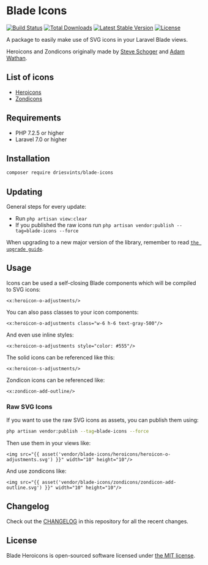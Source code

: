# Blade Icons

<a href="https://github.com/driesvints/blade-icons/actions"><img src="https://github.com/driesvints/blade-icons/workflows/tests/badge.svg" alt="Build Status"></a>
<a href="https://packagist.org/packages/driesvints/blade-icons"><img src="https://poser.pugx.org/driesvints/blade-icons/d/total.svg" alt="Total Downloads"></a>
<a href="https://packagist.org/packages/driesvints/blade-icons"><img src="https://poser.pugx.org/driesvints/blade-icons/v/stable.svg" alt="Latest Stable Version"></a>
<a href="https://packagist.org/packages/driesvints/blade-icons"><img src="https://poser.pugx.org/driesvints/blade-icons/license.svg" alt="License"></a>

A package to easily make use of SVG icons in your Laravel Blade views. 

Heroicons and Zondicons originally made by [Steve Schoger](https://twitter.com/steveschoger) and [Adam Wathan](https://twitter.com/adamwathan).

## List of icons

- [Heroicons](resources/images/heroicons)
- [Zondicons](resources/images/zondicons)

## Requirements

- PHP 7.2.5 or higher
- Laravel 7.0 or higher

## Installation

```bash
composer require driesvints/blade-icons
```

## Updating

General steps for every update:

- Run `php artisan view:clear`
- If you published the raw icons run `php artisan vendor:publish --tag=blade-icons --force`

When upgrading to a new major version of the library, remember to read [`the upgrade guide`](UPGRADE.md).

## Usage

Icons can be used a self-closing Blade components which will be compiled to SVG icons:

```blade
<x:heroicon-o-adjustments/>
```

You can also pass classes to your icon components:

```blade
<x:heroicon-o-adjustments class="w-6 h-6 text-gray-500"/>
```

And even use inline styles:

```blade
<x:heroicon-o-adjustments style="color: #555"/>
```

The solid icons can be referenced like this:

```blade
<x:heroicon-s-adjustments/>
```

Zondicon icons can be referenced like:

```blade
<x:zondicon-add-outline/>
```

### Raw SVG Icons

If you want to use the raw SVG icons as assets, you can publish them using:

```bash
php artisan vendor:publish --tag=blade-icons --force
```

Then use them in your views like:

```blade
<img src="{{ asset('vendor/blade-icons/heroicons/heroicon-o-adjustments.svg') }}" width="10" height="10"/>
```

And use zondicons like: 

```blade
<img src="{{ asset('vendor/blade-icons/zondicons/zondicon-add-outline.svg') }}" width="10" height="10"/>
```

## Changelog

Check out the [CHANGELOG](CHANGELOG.md) in this repository for all the recent changes.

## License

Blade Heroicons is open-sourced software licensed under [the MIT license](LICENSE.md).

